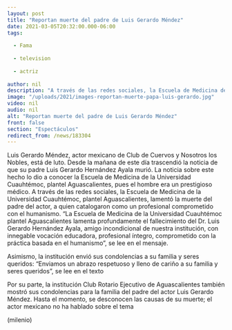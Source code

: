 ```yaml
---
layout: post
title: "Reportan muerte del padre de Luis Gerardo Méndez"
date: 2021-03-05T20:32:00.000-06:00
tags:
  
  - Fama
  
  - television
  
  - actriz
  
author: nil
description: "A través de las redes sociales, la Escuela de Medicina de la Universidad Cuauhtémoc, plantel Aguascalientes, lamentó la muerte del padre del actor, a quien catalogaron como un profesional comprometido con el humanismo. "
image: "/uploads/2021/images-reportan-muerte-papa-luis-gerardo.jpg"
video: nil
audio: nil
alt: "Reportan muerte del padre de Luis Gerardo Méndez"
front: false
section: "Espectáculos"
redirect_from: /news/183304
---
```


Luis Gerardo Méndez, actor mexicano de Club de Cuervos y Nosotros los Nobles, está de luto. Desde la mañana de este día trascendió la noticia de que su padre Luis Gerardo Hernández Ayala murió. La noticia sobre este hecho lo dio a conocer la Escuela de Medicina de la Universidad Cuauhtémoc, plantel Aguascalientes, pues el hombre era un prestigioso médico. A través de las redes sociales,  la Escuela de Medicina de la Universidad Cuauhtémoc, plantel Aguascalientes, lamentó la muerte del padre del actor, a quien catalogaron como un profesional comprometido con el humanismo. “La Escuela de Medicina de la Universidad Cuauhtémoc plantel Aguascalientes lamenta profundamente el fallecimiento del Dr. Luis Gerardo Hernández Ayala, amigo incondicional de nuestra institución, con innegable vocación educadora, profesional íntegro, comprometido con la práctica basada en el humanismo”, se lee en el mensaje.  

Asimismo, la institución envió sus condolencias a su familia y seres queridos: “Enviamos un abrazo respetuoso y lleno de cariño a su familia y seres queridos”, se lee en el texto 

Por su parte, la institución Club Rotario Ejecutivo de Aguascalientes también mostró sus condolencias para la familia del padre del actor Luis Gerardo Méndez.  Hasta el momento, se desconocen las causas de su muerte; el actor mexicano no ha hablado sobre el tema 

(milenio)